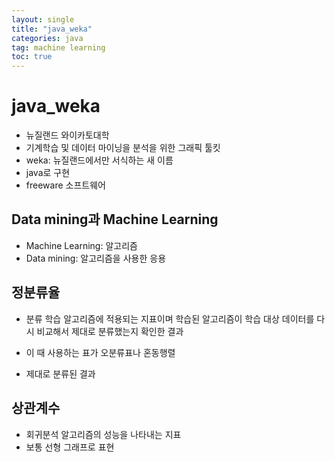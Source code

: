 ```yaml
---
layout: single
title: "java_weka"
categories: java
tag: machine learning
toc: true
---
```


# java_weka

- 뉴질랜드 와이카토대학
- 기계학습 및 데이터 마이닝을 분석을 위한 그래픽 툴킷
- weka: 뉴질랜드에서만 서식하는 새 이름
- java로 구현
- freeware 소프트웨어

## Data mining과 Machine Learning

- Machine Learning: 알고리즘
- Data mining: 알고리즘을 사용한 응용

## 정분류율

- 분류 학습 알고리즘에 적용되는 지표이며 학습된 알고리즘이 학습 대상 데이터를 다시 비교해서 제대로 분류했는지 확인한 결과

- 이 때 사용하는 표가 오분류표나 혼동행렬

- 제대로 분류된 결과

## 상관계수

- 회귀분석 알고리즘의 성능을 나타내는 지표
- 보통 선형 그래프로 표현
